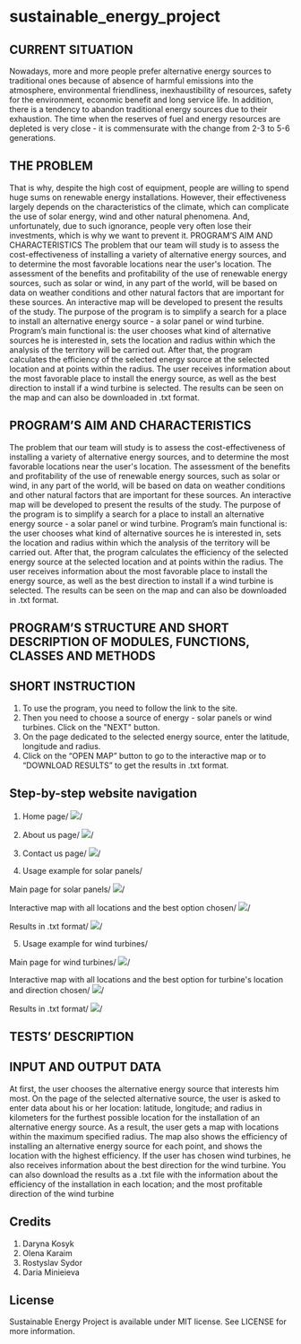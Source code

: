 # sustainable_energy_project

## CURRENT SITUATION
Nowadays, more and more people prefer alternative energy sources to traditional ones because of absence of harmful emissions into the atmosphere, environmental friendliness, inexhaustibility of resources, safety for the environment, economic benefit and long service life. In addition, there is a tendency to abandon traditional energy sources due to their exhaustion. The time when the reserves of fuel and energy resources are depleted is very close - it is commensurate with the change from 2-3 to 5-6 generations.

## THE PROBLEM
That is why, despite the high cost of equipment, people are willing to spend huge sums on renewable energy installations. However, their effectiveness largely depends on the characteristics of the climate, which can complicate the use of solar energy, wind and other natural phenomena. And, unfortunately, due to such ignorance, people very often lose their investments, which is why we want to prevent it.
PROGRAM’S AIM AND CHARACTERISTICS
The problem that our team will study is to assess the cost-effectiveness of installing a variety of alternative energy sources, and to determine the most favorable locations near the user's location. The assessment of the benefits and profitability of the use of renewable energy sources, such as solar or wind, in any part of the world, will be based on data on weather conditions and other natural factors that are important for these sources. An interactive map will be developed to present the results of the study.
The purpose of the program is to simplify a search for a place to install an alternative energy source - a solar panel or wind turbine. Program’s main functional is: the user chooses what kind of alternative sources he is interested in, sets the location and radius within which the analysis of the territory will be carried out. After that, the program calculates the efficiency of the selected energy source at the selected location and at points within the radius. The user receives information about the most favorable place to install the energy source, as well as the best direction to install if a wind turbine is selected. The results can be seen on the map and can also be downloaded in .txt format. 

## PROGRAM’S AIM AND CHARACTERISTICS
The problem that our team will study is to assess the cost-effectiveness of installing a variety of alternative energy sources, and to determine the most favorable locations near the user's location. The assessment of the benefits and profitability of the use of renewable energy sources, such as solar or wind, in any part of the world, will be based on data on weather conditions and other natural factors that are important for these sources. An interactive map will be developed to present the results of the study.
The purpose of the program is to simplify a search for a place to install an alternative energy source - a solar panel or wind turbine. Program’s main functional is: the user chooses what kind of alternative sources he is interested in, sets the location and radius within which the analysis of the territory will be carried out. After that, the program calculates the efficiency of the selected energy source at the selected location and at points within the radius. The user receives information about the most favorable place to install the energy source, as well as the best direction to install if a wind turbine is selected. The results can be seen on the map and can also be downloaded in .txt format. 


## PROGRAM’S STRUCTURE AND SHORT DESCRIPTION OF MODULES, FUNCTIONS, CLASSES AND METHODS


## SHORT INSTRUCTION
1. To use the program, you need to follow the link to the site.
2. Then you need to choose a source of energy - solar panels or wind turbines. Click on the "NEXT" button.
3. On the page dedicated to the selected energy source, enter the latitude, longitude and radius.
4. Click on the “OPEN MAP” button to go to the interactive map or to “DOWNLOAD RESULTS” to get the results in .txt format.

## Step-by-step website navigation

1. Home page/
![](images/mainpage.png)/

2. About us page/
![](images/about_us.png)/

3. Contact us page/
![](images/contact_us.png)/

4. Usage example for solar panels/

Main page for solar panels/
![](images/solar_panels.png)/

Interactive map with all locations and the best option chosen/
![](images/solar_map.png)/

Results in .txt format/
![](images/solar_panels_txt.png)/

5. Usage example for wind turbines/

Main page for wind turbines/
![](images/turbines.png)/

Interactive map with all locations and the best option for turbine's location and direction chosen/
![](images/wind_map.png)/

Results in .txt format/
![](images/turbines_txt.png)/

## TESTS’ DESCRIPTION


## INPUT AND OUTPUT DATA
At first, the user chooses the alternative energy source that interests him most. On the page of the selected alternative source, the user is asked to enter data about his or her location: latitude, longitude;  and radius in kilometers for the furthest possible location for the installation of an alternative energy source. As a result, the user gets a map with locations within the maximum specified radius. The map also shows the efficiency of installing an alternative energy source for each point, and shows the location with the highest efficiency. If the user has chosen wind turbines, he also receives information about the best direction for the wind turbine. You can also download the results as a .txt file with the information about the efficiency of the installation in each location; and the most profitable direction of the wind turbine



## Credits
1. Daryna Kosyk
2. Olena Karaim
3. Rostyslav Sydor
4. Daria Minieieva

## License
Sustainable Energy Project is available under MIT license. See LICENSE for more information.
